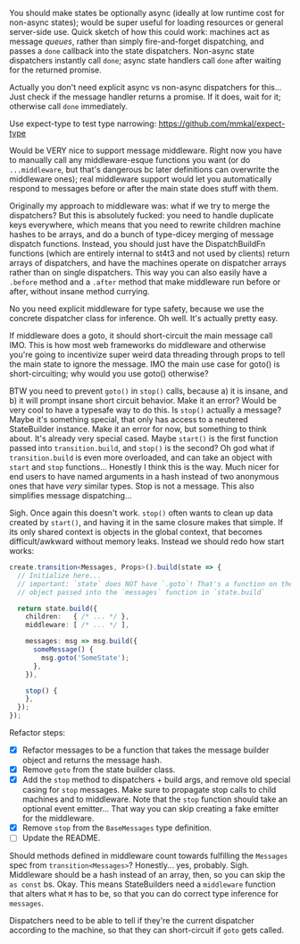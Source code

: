 You should make states be optionally async (ideally at low runtime cost for
non-async states); would be super useful for loading resources or general
server-side use. Quick sketch of how this could work: machines act as message
*queues*, rather than simply fire-and-forget dispatching, and passes a `done`
callback into the state dispatchers. Non-async state dispatchers instantly call
`done`; async state handlers call `done` after waiting for the returned
promise.

Actually you don't need explicit async vs non-async dispatchers for this...
Just check if the message handler returns a promise. If it does, wait for it;
otherwise call `done` immediately.

Use expect-type to test type narrowing: https://github.com/mmkal/expect-type

Would be VERY nice to support message middleware. Right now you have to
manually call any middleware-esque functions you want (or do `...middleware`,
but that's dangerous bc later definitions can overwrite the middleware ones);
real middleware support would let you automatically respond to messages before
or after the main state does stuff with them.

Originally my approach to middleware was: what if we try to merge the
dispatchers? But this is absolutely fucked: you need to handle duplicate keys
everywhere, which means that you need to rewrite children machine hashes to be
arrays, and do a bunch of type-dicey merging of message dispatch functions.
Instead, you should just have the DispatchBuildFn functions (which are entirely
internal to st4t3 and not used by clients) return arrays of dispatchers, and
have the machines operate on dispatcher arrays rather than on single
dispatchers. This way you can also easily have a `.before` method and a
`.after` method that make middleware run before or after, without insane method
currying.

No you need explicit middleware for type safety, because we use the concrete
dispatcher class for inference. Oh well. It's actually pretty easy.

If middleware does a goto, it should short-circuit the main message call IMO.
This is how most web frameworks do middleware and otherwise you're going to
incentivize super weird data threading through props to tell the main state to
ignore the message. IMO the main use case for goto() is short-circuiting; why
would you use goto() otherwise?

BTW you need to prevent `goto()` in `stop()` calls, because a) it is insane,
and b) it will prompt insane short circuit behavior. Make it an error? Would be
very cool to have a typesafe way to do this. Is `stop()` actually a message?
Maybe it's something special, that only has access to a neutered StateBuilder
instance. Make it an error for now, but something to think about. It's already
very special cased. Maybe `start()` is the first function passed into
`transition.build`, and `stop()` is the second? Oh god what if
`transition.build` is even more overloaded, and can take an object with `start`
and `stop` functions... Honestly I think this is the way. Much nicer for end
users to have named arguments in a hash instead of two anonymous ones that have
*very* similar types. Stop is not a message. This also simplifies message
dispatching...

Sigh. Once again this doesn't work. `stop()` often wants to clean up data
created by `start()`, and having it in the same closure makes that simple. If
its only shared context is objects in the global context, that becomes
difficult/awkward without memory leaks. Instead we should redo how start works:

```typescript
create.transition<Messages, Props>().build(state => {
  // Initialize here...
  // important: `state` does NOT have `.goto`! That's a function on the `msg`
  // object passed into the `messages` function in `state.build`

  return state.build({
    children:   { /* ... */ },
    middleware: [ /* ... */ ],

    messages: msg => msg.build({
      someMessage() {
        msg.goto('SomeState');
      },
    }),

    stop() {
    },
  });
});
```

Refactor steps:

* [x] Refactor messages to be a function that takes the message builder object
  and returns the message hash.
* [x] Remove `goto` from the state builder class.
* [x] Add the `stop` method to dispatchers + build args, and remove old special
  casing for `stop` messages. Make sure to propagate stop calls to child
  machines and to middleware. Note that the `stop` function should take an
  optional event emitter... That way you can skip creating a fake emitter for
  the middleware.
* [x] Remove `stop` from the `BaseMessages` type definition.
* [ ] Update the README.

Should methods defined in middleware count towards fulfilling the `Messages`
spec from `transition<Messages>`? Honestly... yes, probably. Sigh. Middleware
should be a hash instead of an array, then, so you can skip the `as const` bs.
Okay. This means StateBuilders need a `middleware` function that alters what
`M` has to be, so that you can do correct type inference for `messages`.

Dispatchers need to be able to tell if they're the current dispatcher according
to the machine, so that they can short-circuit if `goto` gets called.
